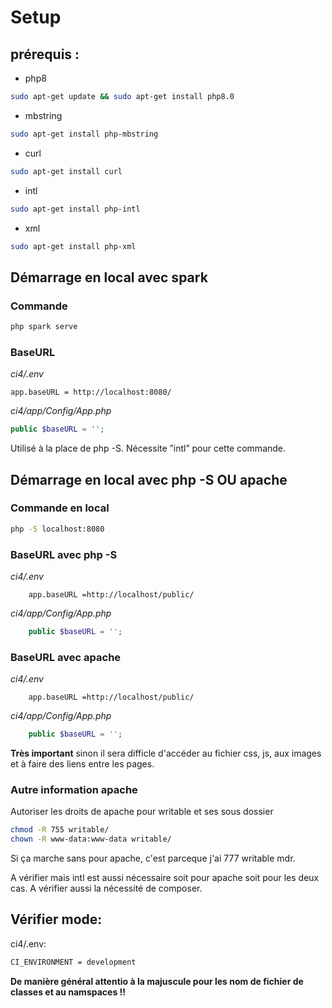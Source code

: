 # Setup

## prérequis :

- php8 
```bash
sudo apt-get update && sudo apt-get install php8.0
```
- mbstring 
```bash
sudo apt-get install php-mbstring
```
- curl
```bash
sudo apt-get install curl
```
- intl
```bash
sudo apt-get install php-intl
```
- xml
```bash
sudo apt-get install php-xml
```



## Démarrage en local avec spark

### Commande

```bash
php spark serve
```

### BaseURL
*ci4/.env*
```
app.baseURL = http://localhost:8080/
```
*ci4/app/Config/App.php*
```php
public $baseURL = '';
```
Utilisé à la place de php -S. Nécessite ”intl”  pour cette commande.


## Démarrage en local avec php -S OU apache

### Commande en local

```bash
php -S localhost:8080
```

### BaseURL avec php -S
*ci4/.env*
```
    app.baseURL =http://localhost/public/
```
*ci4/app/Config/App.php*
```php
    public $baseURL = '';
```

### BaseURL avec apache
*ci4/.env*
```
    app.baseURL =http://localhost/public/
```
*ci4/app/Config/App.php*
```php
    public $baseURL = '';
```

**Très important** sinon il sera difficle d'accéder au fichier css, js, aux images et à faire des liens entre les pages.

### Autre information apache

Autoriser les droits de apache pour writable et ses sous dossier 
```bash
chmod -R 755 writable/ 
chown -R www-data:www-data writable/
```
Si ça marche sans pour apache, c'est parceque j'ai 777 writable mdr.

A vérifier mais intl est aussi nécessaire soit pour apache soit pour les deux cas.
A vérifier aussi la nécessité de composer.

## Vérifier mode:

ci4/.env:

```bash
CI_ENVIRONMENT = development
```


**De manière général attentio à la majuscule pour les nom de fichier de classes et au namspaces !!**